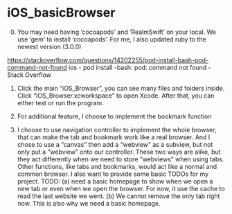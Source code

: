 # iOS_basicBrowser

0. You may need having ‘cocoapods’ and ‘RealmSwift’ on your local. We use ‘gem’ to install ‘cocoapods’. For me, I also updated ruby to the newest version (3.0.0)

https://stackoverflow.com/questions/14202255/pod-install-bash-pod-command-not-found
ios - pod install -bash: pod: command not found - Stack Overflow

1. Click the main “iOS_Browser”, you can see many files and folders inside. Click “iOS_Browser.xcworkspace” to open Xcode. After that, you can either test or run the program.

2. For additional feature, I choose to implement the bookmark function

3. I choose to use navigation controller to implement the whole browser, that can make the tab and bookmark work like a real browser. And I chose to use a “canvas” then add a “webview” as a subview, but not only put a “webview” onto our controller. These two ways are alike, but they act differently when we need to store “webviews” when using tabs. Other functions, like tabs and bookmarks, would act like a normal and common browser. I also want to provide some basic TODOs for my project.
TODO:
(a) need a basic homepage to show when we open a new tab or even when we open the browser. For now, it use the cache to read the last website we went.
(b) We cannot remove the only tab right now. This is also why we need a basic homepage.
